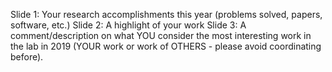 Slide 1: Your research accomplishments this year (problems solved, papers, software, etc.)
Slide 2: A highlight of your work
Slide 3: A comment/description on what YOU consider the most interesting work in the lab in 2019 (YOUR work or work of OTHERS - please avoid coordinating before).